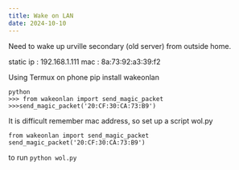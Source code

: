 ```yaml
---
title: Wake on LAN
date: 2024-10-10
---
```

Need to wake up urville secondary (old server) from outside home.

static ip : 192.168.1.111
mac       : 8a:73:92:a3:39:f2

Using Termux on phone
pip install wakeonlan
```
python
>>> from wakeonlan import send_magic_packet
>>>send_magic_packet('20:CF:30:CA:73:B9')
```

It is difficult remember mac address, so set up a script wol.py
```
from wakeonlan import send_magic_packet
send_magic_packet('20:CF:30:CA:73:B9')
```

to run ```python wol.py```

